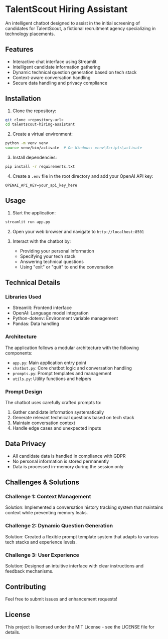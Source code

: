 # TalentScout Hiring Assistant

An intelligent chatbot designed to assist in the initial screening of candidates for TalentScout, a fictional recruitment agency specializing in technology placements.

## Features

- Interactive chat interface using Streamlit
- Intelligent candidate information gathering
- Dynamic technical question generation based on tech stack
- Context-aware conversation handling
- Secure data handling and privacy compliance

## Installation

1. Clone the repository:
```bash
git clone <repository-url>
cd talentscout-hiring-assistant
```

2. Create a virtual environment:
```bash
python -m venv venv
source venv/bin/activate  # On Windows: venv\Scripts\activate
```

3. Install dependencies:
```bash
pip install -r requirements.txt
```

4. Create a `.env` file in the root directory and add your OpenAI API key:
```
OPENAI_API_KEY=your_api_key_here
```

## Usage

1. Start the application:
```bash
streamlit run app.py
```

2. Open your web browser and navigate to `http://localhost:8501`

3. Interact with the chatbot by:
   - Providing your personal information
   - Specifying your tech stack
   - Answering technical questions
   - Using "exit" or "quit" to end the conversation

## Technical Details

### Libraries Used
- Streamlit: Frontend interface
- OpenAI: Language model integration
- Python-dotenv: Environment variable management
- Pandas: Data handling

### Architecture
The application follows a modular architecture with the following components:
- `app.py`: Main application entry point
- `chatbot.py`: Core chatbot logic and conversation handling
- `prompts.py`: Prompt templates and management
- `utils.py`: Utility functions and helpers

### Prompt Design
The chatbot uses carefully crafted prompts to:
1. Gather candidate information systematically
2. Generate relevant technical questions based on tech stack
3. Maintain conversation context
4. Handle edge cases and unexpected inputs

## Data Privacy
- All candidate data is handled in compliance with GDPR
- No personal information is stored permanently
- Data is processed in-memory during the session only

## Challenges & Solutions

### Challenge 1: Context Management
Solution: Implemented a conversation history tracking system that maintains context while preventing memory leaks.

### Challenge 2: Dynamic Question Generation
Solution: Created a flexible prompt template system that adapts to various tech stacks and experience levels.

### Challenge 3: User Experience
Solution: Designed an intuitive interface with clear instructions and feedback mechanisms.

## Contributing
Feel free to submit issues and enhancement requests!

## License
This project is licensed under the MIT License - see the LICENSE file for details. 